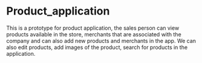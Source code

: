 # Product_application
This is a prototype for product application, the sales person can view products available in the store, merchants that are associated with the company and can also add new products and merchants in the app. We can also edit products, add images of the product, search for products in the application.
